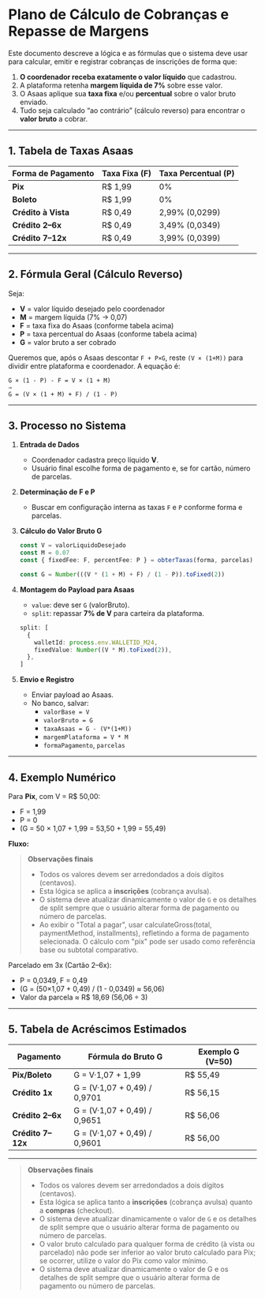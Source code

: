 # Plano de Cálculo de Cobranças e Repasse de Margens

Este documento descreve a lógica e as fórmulas que o sistema deve usar para calcular, emitir e registrar cobranças de inscrições de forma que:

1. **O coordenador receba exatamente o valor líquido** que cadastrou.
2. A plataforma retenha **margem líquida de 7%** sobre esse valor.
3. O Asaas aplique sua **taxa fixa** e/ou **percentual** sobre o valor bruto enviado.
4. Tudo seja calculado “ao contrário” (cálculo reverso) para encontrar o **valor bruto** a cobrar.

---

## 1. Tabela de Taxas Asaas

| Forma de Pagamento  | Taxa Fixa (F) | Taxa Percentual (P) |
| ------------------- | ------------- | ------------------- |
| **Pix**             | R\$ 1,99      | 0%                  |
| **Boleto**          | R\$ 1,99      | 0%                  |
| **Crédito à Vista** | R\$ 0,49      | 2,99% (0,0299)      |
| **Crédito 2–6x**    | R\$ 0,49      | 3,49% (0,0349)      |
| **Crédito 7–12x**   | R\$ 0,49      | 3,99% (0,0399)      |

---

## 2. Fórmula Geral (Cálculo Reverso)

Seja:

- **V** = valor líquido desejado pelo coordenador
- **M** = margem líquida (7% → 0,07)
- **F** = taxa fixa do Asaas (conforme tabela acima)
- **P** = taxa percentual do Asaas (conforme tabela acima)
- **G** = valor bruto a ser cobrado

Queremos que, após o Asaas descontar `F + P×G`, reste `(V × (1+M))` para dividir entre plataforma e coordenador. A equação é:

```
G × (1 - P) - F = V × (1 + M)
⇒
G = (V × (1 + M) + F) / (1 - P)
```

---

## 3. Processo no Sistema

1. **Entrada de Dados**
   - Coordenador cadastra preço líquido **V**.
   - Usuário final escolhe forma de pagamento e, se for cartão, número de parcelas.

2. **Determinação de F e P**
   - Buscar em configuração interna as taxas `F` e `P` conforme forma e parcelas.

3. **Cálculo do Valor Bruto G**

   ```ts
   const V = valorLiquidoDesejado
   const M = 0.07
   const { fixedFee: F, percentFee: P } = obterTaxas(forma, parcelas)

   const G = Number(((V * (1 + M) + F) / (1 - P)).toFixed(2))
   ```

4. **Montagem do Payload para Asaas**
   - `value`: deve ser `G` (valorBruto).
   - `split`: repassar **7% de V** para carteira da plataforma.

   ```ts
   split: [
     {
       walletId: process.env.WALLETID_M24,
       fixedValue: Number((V * M).toFixed(2)),
     },
   ]
   ```

5. **Envio e Registro**
   - Enviar payload ao Asaas.
   - No banco, salvar:
     - `valorBase = V`
     - `valorBruto = G`
     - `taxaAsaas = G - (V*(1+M))`
     - `margemPlataforma = V * M`
     - `formaPagamento`, `parcelas`

---

## 4. Exemplo Numérico

Para **Pix**, com V = R\$ 50,00:

- F = 1,99
- P = 0
- \(G = 50 × 1,07 + 1,99 = 53,50 + 1,99 = 55,49\)

**Fluxo:**

> **Observações finais**
>
> - Todos os valores devem ser arredondados a dois dígitos (centavos).
> - Esta lógica se aplica a **inscrições** (cobrança avulsa).
> - O sistema deve atualizar dinamicamente o valor de `G` e os detalhes de split sempre que o usuário alterar forma de pagamento ou número de parcelas.
> - Ao exibir o "Total a pagar", usar calculateGross(total, paymentMethod, installments), refletindo a forma de pagamento selecionada. O cálculo com "pix" pode ser usado como referência base ou subtotal comparativo.

Parcelado em 3x (Cartão 2–6x):

- P = 0,0349, F = 0,49
- \(G = (50×1,07 + 0,49) / (1 - 0,0349) ≈ 56,06\)
- Valor da parcela ≈ R\$ 18,69 (56,06 ÷ 3)

---

## 5. Tabela de Acréscimos Estimados

| Pagamento         | Fórmula do Bruto G           | Exemplo G (V=50) |
| ----------------- | ---------------------------- | ---------------- |
| **Pix/Boleto**    | G = V·1,07 + 1,99            | R\$ 55,49        |
| **Crédito 1x**    | G = (V·1,07 + 0,49) / 0,9701 | R\$ 56,15        |
| **Crédito 2–6x**  | G = (V·1,07 + 0,49) / 0,9651 | R\$ 56,06        |
| **Crédito 7–12x** | G = (V·1,07 + 0,49) / 0,9601 | R\$ 56,00        |

---

> **Observações finais**
>
> - Todos os valores devem ser arredondados a dois dígitos (centavos).
> - Esta lógica se aplica tanto a **inscrições** (cobrança avulsa) quanto a **compras** (checkout).
> - O sistema deve atualizar dinamicamente o valor de `G` e os detalhes de split sempre que o usuário alterar forma de pagamento ou número de parcelas.
> - O valor bruto calculado para qualquer forma de crédito (à vista ou parcelado) não pode ser inferior ao valor bruto calculado para Pix; se ocorrer, utilize o valor do Pix como valor mínimo.
> - O sistema deve atualizar dinamicamente o valor de G e os detalhes de split sempre que o usuário alterar forma de pagamento ou número de parcelas.
